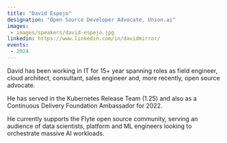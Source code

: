 ```yaml
---
title: "David Espejo"
designation: "Open Source Developer Advocate, Union.ai"
images:
 - images/speakers/david-espejo.jpg
linkedin: https://www.linkedin.com/in/davidmirror/
events:
 - 2024
---
```


David has been working in IT for 15+ year spanning roles as field engineer, cloud architect, consultant, sales engineer and, more recently, open source advocate.
 
 He has served in the Kubernetes Release Team (1.25) and also as a Continuous Delivery Foundation Ambassador for 2022.
 
 He currently supports the Flyte open source community, serving an audience of data scientists, platform and ML engineers looking to orchestrate massive AI workloads.